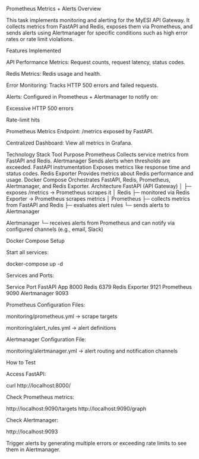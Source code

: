 Prometheus Metrics + Alerts
Overview

This task implements monitoring and alerting for the MyESI API Gateway. It collects metrics from FastAPI and Redis, exposes them via Prometheus, and sends alerts using Alertmanager for specific conditions such as high error rates or rate limit violations.

Features Implemented

API Performance Metrics: Request counts, request latency, status codes.

Redis Metrics: Redis usage and health.

Error Monitoring: Tracks HTTP 500 errors and failed requests.

Alerts: Configured in Prometheus + Alertmanager to notify on:

Excessive HTTP 500 errors

Rate-limit hits

Prometheus Metrics Endpoint: /metrics exposed by FastAPI.

Centralized Dashboard: View all metrics in Grafana.

Technology Stack
Tool	Purpose
Prometheus	Collects service metrics from FastAPI and Redis.
Alertmanager	Sends alerts when thresholds are exceeded.
FastAPI instrumentation	Exposes metrics like response time and status codes.
Redis Exporter	Provides metrics about Redis performance and usage.
Docker Compose	Orchestrates FastAPI, Redis, Prometheus, Alertmanager, and Redis Exporter.
Architecture
FastAPI (API Gateway)
    │
    ├─ exposes /metrics → Prometheus scrapes it
    │
Redis
    ├─ monitored via Redis Exporter → Prometheus scrapes metrics
    │
Prometheus
    ├─ collects metrics from FastAPI and Redis
    ├─ evaluates alert rules
    └─ sends alerts to Alertmanager

Alertmanager
    └─ receives alerts from Prometheus and can notify via configured channels (e.g., email, Slack)

Docker Compose Setup

Start all services:

docker-compose up -d


Services and Ports:

Service	Port
FastAPI App	8000
Redis	6379
Redis Exporter	9121
Prometheus	9090
Alertmanager	9093

Prometheus Configuration Files:

monitoring/prometheus.yml → scrape targets

monitoring/alert_rules.yml → alert definitions

Alertmanager Configuration File:

monitoring/alertmanager.yml → alert routing and notification channels

How to Test

Access FastAPI:

curl http://localhost:8000/


Check Prometheus metrics:

http://localhost:9090/targets
http://localhost:9090/graph


Check Alertmanager:

http://localhost:9093


Trigger alerts by generating multiple errors or exceeding rate limits to see them in Alertmanager.
